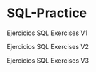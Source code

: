 # SQL-Practice
Ejercicios SQL Exercises V1

Ejercicios SQL Exercises V2

Ejercicios SQL Exercises V3

